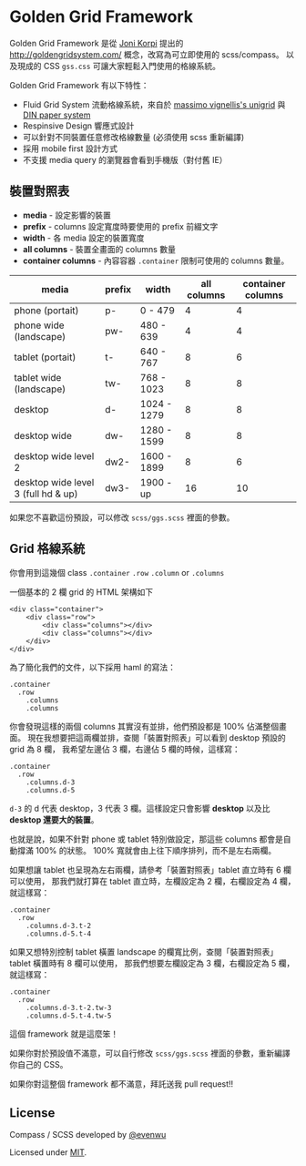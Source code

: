 # Golden Grid Framework

Golden Grid Framework 是從 [Joni Korpi](http://jonikorpi.com/) 提出的 http://goldengridsystem.com/ 概念，改寫為可立即使用的 scss/compass。
以及現成的 CSS ``gss.css`` 可讓大家輕鬆入門使用的格線系統。

Golden Grid Framework 有以下特性：

- Fluid Grid System 流動格線系統，來自於 [massimo vignellis's unigrid](http://www.aisleone.net/2010/design/massimo-vignellis-unigrid-system/) 與 [DIN paper system](http://en.wikipedia.org/wiki/Paper_size#The_international_standard:_ISO_216)
- Respinsive Design 響應式設計
- 可以針對不同裝置任意修改格線數量 (必須使用 scss 重新編譯)
- 採用 mobile first 設計方式
- 不支援 media query 的瀏覽器會看到手機版（對付舊 IE）

## 裝置對照表

- **media** - 設定影響的裝置
- **prefix** - columns 設定寬度時要使用的 prefix 前綴文字
- **width** - 各 media 設定的裝置寬度
- **all columns** - 裝置全畫面的 columns 數量
- **container columns** - 內容容器 ``.container`` 限制可使用的 columns 數量。

| media                              | prefix  | width       | all columns | container columns |
|------------------------------------|---------|-------------|-------------|-------------------|
| phone (portait)                    | p-      | 0 - 479     | 4           | 4                 |
| phone wide (landscape)             | pw-     | 480 - 639   | 4           | 4                 |
| tablet (portait)                   | t-      | 640 - 767   | 8           | 6                 |
| tablet wide (landscape)            | tw-     | 768 - 1023  | 8           | 8                 |
| desktop                            | d-      | 1024 - 1279 | 8           | 8                 |
| desktop wide                       | dw-     | 1280 - 1599 | 8           | 8                 |
| desktop wide level 2               | dw2-    | 1600 - 1899 | 8           | 6                 |
| desktop wide level 3 (full hd & up)| dw3-    | 1900 - up   | 16          | 10                |

如果您不喜歡這份預設，可以修改 ``scss/ggs.scss`` 裡面的參數。

## Grid 格線系統

你會用到這幾個 class
``.container`` ``.row`` ``.column`` or ``.columns``

一個基本的 2 欄 grid 的 HTML 架構如下

    <div class="container">
        <div class="row">
            <div class="columns"></div>
            <div class="columns"></div>
        </div>
    </div>

為了簡化我們的文件，以下採用 haml 的寫法：

    .container
      .row
        .columns
        .columns

你會發現這樣的兩個 columns 其實沒有並排，他們預設都是 100% 佔滿整個畫面。
現在我想要把這兩欄並排，查閱「裝置對照表」可以看到 desktop 預設的 grid 為 8 欄，
我希望左邊佔 3 欄，右邊佔 5 欄的時候，這樣寫：

    .container
      .row
        .columns.d-3
        .columns.d-5

``d-3`` 的 d 代表 desktop，3 代表 3 欄。這樣設定只會影響 **desktop** 以及比 **desktop 還要大的裝置**。

也就是說，如果不針對 phone 或 tablet 特別做設定，那這些 columns 都會是自動撐滿 100% 的狀態。
100% 寬就會由上往下順序排列，而不是左右兩欄。

如果想讓 tablet 也呈現為左右兩欄，請參考「裝置對照表」tablet 直立時有 6 欄可以使用，
那我們就打算在 tablet 直立時，左欄設定為 2 欄，右欄設定為 4 欄，就這樣寫：

    .container
      .row
        .columns.d-3.t-2
        .columns.d-5.t-4

如果又想特別控制 tablet 橫置 landscape 的欄寬比例，查閱「裝置對照表」tablet 橫置時有 8 欄可以使用，
那我們想要左欄設定為 3 欄，右欄設定為 5 欄，就這樣寫：

    .container
      .row
        .columns.d-3.t-2.tw-3
        .columns.d-5.t-4.tw-5

這個 framework 就是這麼笨！

如果你對於預設值不滿意，可以自行修改 ``scss/ggs.scss`` 裡面的參數，重新編譯你自己的 CSS。

如果你對這整個 framework 都不滿意，拜託送我 pull request!!

## License

Compass / SCSS developed by [@evenwu](http://twitter.com/#!/evenwu/)

Licensed under [MIT](http://opensource.org/licenses/mit-license.php).